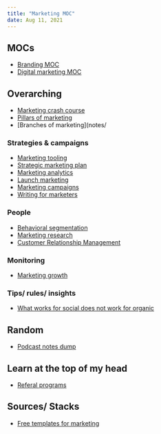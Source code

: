 ```yaml
---
title: "Marketing MOC"
date: Aug 11, 2021
---
```


## MOCs
- [Branding MOC](notes/branding.md)
- [Digital marketing MOC](moc/digital-marketing.md)

## Overarching
- [Marketing crash course](notes/marketing-crash-course.md)
- [Pillars of marketing](notes/pillars-of-marketing.md)
- [Branches of marketing](notes/

### Strategies & campaigns
- [Marketing tooling](notes/marketing-tooling.md)
- [Strategic marketing plan](notes/strategic-marketing-plan.md)
- [Marketing analytics](notes/marketing-analytics.md)
- [Launch marketing](notes/launch-marketing.md)
- [Marketing campaigns](notes/marketing-campaigns.md)
- [Writing for marketers](notes/writing-for-marketers.md)
### People
- [Behavioral segmentation](notes/behavioral-segmentation.md)
- [Marketing research](notes/marketing-research.md)
- [Customer Relationship Management](notes/customer-relationship-management.md)
### Monitoring
- [Marketing growth](notes/marketing-growth.md)
### Tips/ rules/ insights
- [What works for social does not work for organic](notes/facebook-v-organic.md)

## Random
- [Podcast notes dump](notes/marketing-podcast-notes.md)

## Learn at the top of my head
- [Referal programs](notes/referral-program.md)

## Sources/ Stacks
- [Free templates for marketing](https://nira.com/templates/marketing-templates/)

[^1]: [10 Types of Digital Marketing (and how to use them)](https://www.revglue.com/blog-detail/46-top-ten-types-of-digital-marketing)